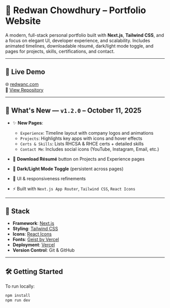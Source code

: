 # 🧠 Redwan Chowdhury – Portfolio Website

A modern, full-stack personal portfolio built with **Next.js**, **Tailwind CSS**, and a focus on elegant UI, developer experience, and scalability. Includes animated timelines, downloadable résumé, dark/light mode toggle, and pages for projects, skills, certifications, and contact.

---

## 🚀 Live Demo

🌐 [redwanc.com](https://redwanc.com)  
📂 [View Repository](https://github.com/rac2qh/redwan-portfolio-ai)

---

## 📌 What's New — `v1.2.0` – October 11, 2025

- ✨ **New Pages**:  
  - `Experience`: Timeline layout with company logos and animations  
  - `Projects`: Highlights key apps with icons and hover effects  
  - `Certs & Skills`: Lists RHCSA & RHCE certs + detailed skills  
  - `Contact Me`: Includes social icons (YouTube, Instagram, Email, etc.)

- 📝 **Download Résumé** button on Projects and Experience pages  
- 🌙 **Dark/Light Mode Toggle** (persistent across pages)  
- 🎨 UI & responsiveness refinements  
- ⚡ Built with `Next.js App Router`, `Tailwind CSS`, `React Icons`

---

## 🧰 Stack

- **Framework**: [Next.js](https://nextjs.org/)
- **Styling**: [Tailwind CSS](https://tailwindcss.com/)
- **Icons**: [React Icons](https://react-icons.github.io/react-icons/)
- **Fonts**: [Geist by Vercel](https://vercel.com/font)
- **Deployment**: [Vercel](https://vercel.com/)
- **Version Control**: Git & GitHub

---

## 🛠️ Getting Started

To run locally:

```bash
npm install
npm run dev

